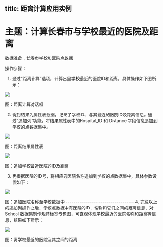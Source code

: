 
title: 距离计算应用实例
---

主题：计算长春市与学校最近的医院及距离
=================================

数据准备：长春市学校和医院点数据

操作步骤：

1.  通过“距离计算”选项，计算出里学校最近的医院ID和距离，具体操作如下图所示：

![](/iDesktop-Cross/img/DistanceApplication1.png)

图：距离计算对话框


2.  得到结果为属性表数据，记录了学校ID、与其最近的医院ID及距离信息。通过“追加列”功能，将结果属性表中的Hospital\_ID 和 Distance 字段信息追加到学校的点数据集中。

![](/iDesktop-Cross/img/DisMeasureResult1.png)

图：距离结果属性表

![](/iDesktop-Cross/img/DistanceApplication2.png)

图：追加学校最近医院的ID及距离


3.  再根据医院的ID号，将相应的医院名称追加到学校的点数据集中，具体参数设置如下：

![](/iDesktop-Cross/img/DistanceApplication3.png)

图：追加医院名称至学校数据中
      -----------------------------------
4.  完成以上的追加列操作之后，学校点数据中有医院的ID、名称和它们之间的距离信息，对School
数据集制作矩阵标签专题图，可直观体现学校最近的医院名称和距离等信息，结果如下所示：

![](/iDesktop-Cross/img/DistanceApplication4.png)

图：离学校最近的医院及其之间的距离

